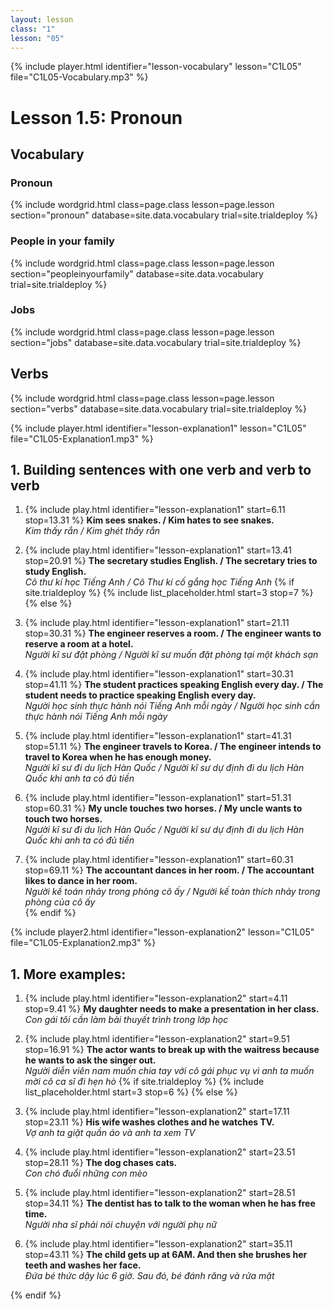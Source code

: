 ```yaml
---
layout: lesson
class: "1"
lesson: "05"
---
```




{% include player.html identifier="lesson-vocabulary" lesson="C1L05" file="C1L05-Vocabulary.mp3" %}
# Lesson 1.5: Pronoun 


## Vocabulary 

### Pronoun  

{% include wordgrid.html 
		class=page.class 
		lesson=page.lesson 
		section="pronoun"
		database=site.data.vocabulary 
		trial=site.trialdeploy %}



### People in your family 

{% include wordgrid.html 
		class=page.class 
		lesson=page.lesson 
		section="peopleinyourfamily"
		database=site.data.vocabulary 
		trial=site.trialdeploy %}


### Jobs 

{% include wordgrid.html 
		class=page.class 
		lesson=page.lesson 
		section="jobs"
		database=site.data.vocabulary 
		trial=site.trialdeploy %}




## Verbs

{% include wordgrid.html 
		class=page.class 
		lesson=page.lesson 
		section="verbs"
		database=site.data.vocabulary 
		trial=site.trialdeploy %}



{% include player.html identifier="lesson-explanation1" lesson="C1L05" file="C1L05-Explanation1.mp3" %}

## 1. Building sentences with one verb and verb to verb

1. {% include play.html identifier="lesson-explanation1" start=6.11 stop=13.31 %} **Kim sees snakes. / Kim hates to see snakes.**  
*Kim thấy rắn / Kim ghét thấy rắn*  
  
2. {% include play.html identifier="lesson-explanation1" start=13.41 stop=20.91 %} **The secretary studies English. / The secretary tries to study English.**   
*Cô thư kí học Tiếng Anh / Cô Thư kí cố gắng học Tiếng Anh*
{% if site.trialdeploy %}
	{% include list_placeholder.html start=3 stop=7 %}
	{% else %}

3. {% include play.html identifier="lesson-explanation1" start=21.11 stop=30.31 %} **The engineer reserves a room. / The engineer wants to reserve a room at a hotel.**   
*Người kĩ sư đặt phòng / Người kĩ sư muốn đặt phòng tại một khách sạn*


4. {% include play.html identifier="lesson-explanation1" start=30.31 stop=41.11 %} **The student practices speaking English every day. / The student needs to practice speaking English every day.**  
 *Người học sinh thực hành nói Tiếng Anh mỗi ngày / Người học sinh  cần thực hành nói Tiếng Anh mỗi ngày*

5. {% include play.html identifier="lesson-explanation1" start=41.31 stop=51.11 %} **The engineer travels to Korea. / The engineer intends to travel to Korea when he has enough money.**   
*Người kĩ sư đi du lịch Hàn Quốc / Người kĩ sư dự định đi du lịch Hàn Quốc khi anh ta có đủ tiền*

6. {% include play.html identifier="lesson-explanation1" start=51.31 stop=60.31 %} **My uncle touches two horses. / My uncle wants to touch two horses.**   
*Người kĩ sư đi du lịch Hàn Quốc / Người kĩ sư dự định đi du lịch Hàn Quốc khi anh ta có đủ tiền*

7. {% include play.html identifier="lesson-explanation1" start=60.31 stop=69.11 %} **The accountant dances in her room. / The accountant likes to dance in her room.**   
*Người kế toán nhảy trong phòng cô ấy / Người kế toàn thích nhảy trong phòng của cô ấy*  
{% endif %}

{% include player2.html identifier="lesson-explanation2" lesson="C1L05" file="C1L05-Explanation2.mp3" %}
## 1. More examples: 

1. {% include play.html identifier="lesson-explanation2" start=4.11 stop=9.41 %} **My daughter needs to make a presentation in her class.**   
*Con gái tôi cần làm bài thuyết trình trong lớp học*

2. {% include play.html identifier="lesson-explanation2" start=9.51 stop=16.91 %} **The actor wants to break up with the waitress because he wants to ask the singer out.**   
*Người diễn viên nam muốn chia tay với cô gái phục vụ vì anh ta muốn mời cô ca sĩ đi hẹn hò*
{% if site.trialdeploy %}
	{% include list_placeholder.html start=3 stop=6 %}
	{% else %}
	
3. {% include play.html identifier="lesson-explanation2" start=17.11 stop=23.11 %} **His wife washes clothes and he watches TV.**  
 *Vợ anh ta giặt quần áo và anh ta xem TV*

4. {% include play.html identifier="lesson-explanation2" start=23.51 stop=28.11 %} **The dog chases cats.**  
 *Con chó đuổi những con mèo*

5. {% include play.html identifier="lesson-explanation2" start=28.51 stop=34.11 %} **The dentist has to talk to the woman when he has free time.**   
*Người nha sĩ phải nói chuyện với người phụ nữ*

6. {% include play.html identifier="lesson-explanation2" start=35.11 stop=43.11 %} **The child gets up at 6AM. And then she brushes her teeth and washes her face.**  
*Đứa bé thức dậy lúc 6 giờ. Sau đó, bé đánh răng và rửa mặt*

{% endif %}

